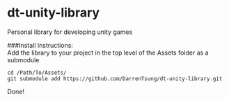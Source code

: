 # dt-unity-library
Personal library for developing unity games

###Install Instructions:   
Add the library to your project in the top level of the Assets folder as a submodule
```
cd /Path/To/Assets/
git submodule add https://github.com/DarrenTsung/dt-unity-library.git 
```

Done!